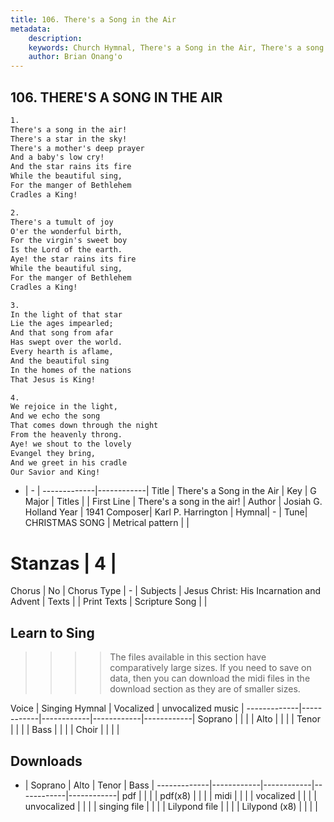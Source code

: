 ```yaml
---
title: 106. There's a Song in the Air
metadata:
    description: 
    keywords: Church Hymnal, There's a Song in the Air, There's a song in the air!, 
    author: Brian Onang'o
---
```



## 106. THERE'S A SONG IN THE AIR

```txt
1.
There's a song in the air! 
There's a star in the sky! 
There's a mother's deep prayer 
And a baby's low cry! 
And the star rains its fire 
While the beautiful sing, 
For the manger of Bethlehem 
Cradles a King! 

2.
There's a tumult of joy 
O'er the wonderful birth, 
For the virgin's sweet boy 
Is the Lord of the earth. 
Aye! the star rains its fire 
While the beautiful sing, 
For the manger of Bethlehem 
Cradles a King! 

3.
In the light of that star 
Lie the ages impearled; 
And that song from afar 
Has swept over the world. 
Every hearth is aflame, 
And the beautiful sing 
In the homes of the nations 
That Jesus is King! 

4.
We rejoice in the light, 
And we echo the song 
That comes down through the night 
From the heavenly throng. 
Aye! we shout to the lovely 
Evangel they bring, 
And we greet in his cradle 
Our Savior and King!

```

- |   -  |
-------------|------------|
Title | There's a Song in the Air |
Key | G Major |
Titles |  |
First Line | There's a song in the air! |
Author | Josiah G. Holland
Year | 1941
Composer| Karl P. Harrington |
Hymnal|  - |
Tune| CHRISTMAS SONG |
Metrical pattern | |
# Stanzas | 4 |
Chorus | No |
Chorus Type | - |
Subjects | Jesus Christ: His Incarnation and Advent |
Texts |  |
Print Texts | 
Scripture Song |  |
  
## Learn to Sing

>>>> The files available in this section have comparatively large sizes. If you need to save on data, then you can download the midi files in the download section as they are of smaller sizes.

Voice |  Singing Hymnal | Vocalized | unvocalized music |
-------------|------------|------------|------------|------------|
Soprano | | | |
Alto | | | |
Tenor | | | |
Bass | | | |
Choir | | | |

## Downloads

- |  Soprano | Alto | Tenor | Bass |
-------------|------------|------------|------------|------------|
pdf | | | |
pdf(x8) | | | |
midi | | | |
vocalized | | | |
unvocalized | | | |
singing file | | | |
Lilypond file | | | |
Lilypond (x8) | | | |
  